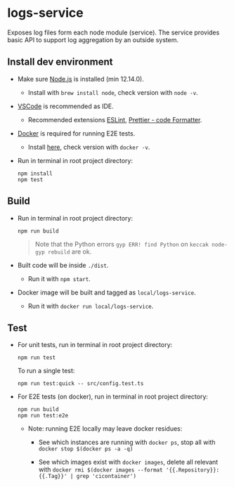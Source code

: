 # logs-service 

Exposes log files form each node module (service).
The service provides basic API to support log aggregation by an outside system.

## Install dev environment

* Make sure [Node.js](https://nodejs.org/) is installed (min 12.14.0).

  * Install with `brew install node`, check version with `node -v`.

* [VSCode](https://code.visualstudio.com/) is recommended as IDE.

  * Recommended extensions [ESLint](https://marketplace.visualstudio.com/items?itemName=dbaeumer.vscode-eslint), [Prettier - code Formatter](https://marketplace.visualstudio.com/items?itemName=esbenp.prettier-vscode).

* [Docker](https://www.docker.com/) is required for running E2E tests.

  * Install [here](https://docs.docker.com/install/), check version with `docker -v`.

* Run in terminal in root project directory:

  ```
  npm install
  npm test
  ```

## Build

* Run in terminal in root project directory:

  ```
  npm run build
  ```

  > Note that the Python errors `gyp ERR! find Python` on `keccak node-gyp rebuild` are ok.

* Built code will be inside `./dist`.

  * Run it with `npm start`.

* Docker image will be built and tagged as `local/logs-service`.

  * Run it with `docker run local/logs-service`.

## Test

* For unit tests, run in terminal in root project directory:

  ```
  npm run test
  ```

  To run a single test:

  ```
  npm run test:quick -- src/config.test.ts
  ```

* For E2E tests (on docker), run in terminal in root project directory:

  ```
  npm run build
  npm run test:e2e
  ```

  * Note: running E2E locally may leave docker residues:

    * See which instances are running with `docker ps`, stop all with `docker stop $(docker ps -a -q)`

    * See which images exist with `docker images`, delete all relevant with `docker rmi $(docker images --format '{{.Repository}}:{{.Tag}}' | grep 'cicontainer')`
